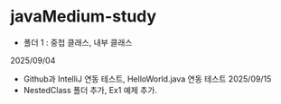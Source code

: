 # javaMedium-study

- 폴더 1 : 중첩 클래스, 내부 클래스

2025/09/04 
- Github과 IntelliJ 연동 테스트, HelloWorld.java 연동 테스트
2025/09/15
- NestedClass 폴더 추가, Ex1 예제 추가.